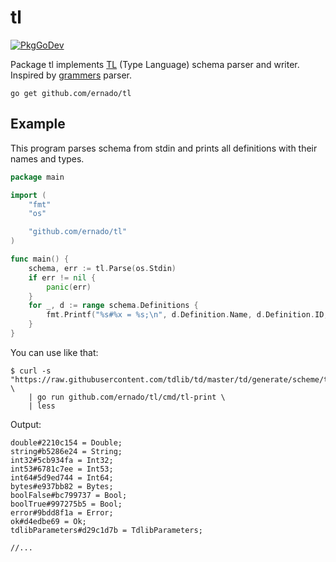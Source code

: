 # tl

[![PkgGoDev](https://pkg.go.dev/badge/github.com/ernado/tl)](https://pkg.go.dev/github.com/ernado/tl)

Package tl implements [TL](https://core.telegram.org/mtproto/TL) (Type Language) schema parser and writer.
Inspired by [grammers](https://github.com/Lonami/grammers) parser.

```console
go get github.com/ernado/tl
```

## Example

This program parses schema from stdin and prints all definitions with their
names and types.

```go
package main

import (
	"fmt"
	"os"

	"github.com/ernado/tl"
)

func main() {
	schema, err := tl.Parse(os.Stdin)
	if err != nil {
		panic(err)
	}
	for _, d := range schema.Definitions {
		fmt.Printf("%s#%x = %s;\n", d.Definition.Name, d.Definition.ID, d.Definition.Type)
	}
}
```

You can use like that:
```console
$ curl -s "https://raw.githubusercontent.com/tdlib/td/master/td/generate/scheme/td_api.tl" \
    | go run github.com/ernado/tl/cmd/tl-print \
    | less
```

Output:
```tl
double#2210c154 = Double;
string#b5286e24 = String;
int32#5cb934fa = Int32;
int53#6781c7ee = Int53;
int64#5d9ed744 = Int64;
bytes#e937bb82 = Bytes;
boolFalse#bc799737 = Bool;
boolTrue#997275b5 = Bool;
error#9bdd8f1a = Error;
ok#d4edbe69 = Ok;
tdlibParameters#d29c1d7b = TdlibParameters;

//...
```
